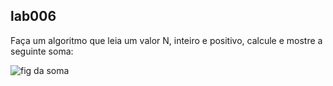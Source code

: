 lab006
------

Faça um algoritmo que leia um valor N, inteiro e positivo, calcule e mostre a seguinte soma:

![fig da soma](https://raw.github.com/flaviomicheletti/TDD/lab006/lab006-nsoma/nsoma.png "soma")